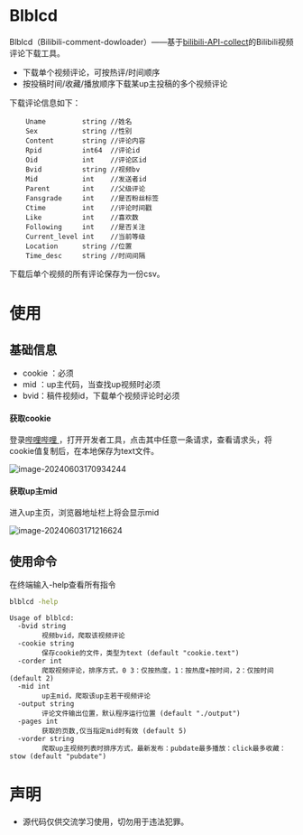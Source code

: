 Blblcd
====

Blblcd（Bilibili-comment-dowloader）——基于[bilibili-API-collect](https://github.com/SocialSisterYi/bilibili-API-collect)的Bilibili视频评论下载工具。

* 下载单个视频评论，可按热评/时间顺序
* 按投稿时间/收藏/播放顺序下载某up主投稿的多个视频评论



下载评论信息如下：

```
	Uname         string //姓名
	Sex           string //性别
	Content       string //评论内容
	Rpid          int64  //评论id
	Oid           int    //评论区id
	Bvid          string //视频bv
	Mid           int    //发送者id
	Parent        int    //父级评论
	Fansgrade     int    //是否粉丝标签
	Ctime         int    //评论时间戳
	Like          int    //喜欢数
	Following     int    //是否关注
	Current_level int    //当前等级
	Location      string //位置
	Time_desc     string //时间间隔
```

下载后单个视频的所有评论保存为一份csv。

使用
====

## 基础信息

* cookie ：必须
* mid ：up主代码，当查找up视频时必须
* bvid：稿件视频id，下载单个视频评论时必须



#### 获取cookie

登录[哔哩哔哩 ](https://www.bilibili.com/)，打开开发者工具，点击其中任意一条请求，查看请求头，将cookie值复制后，在本地保存为text文件。

![image-20240603170934244](https://md-1301600412.cos.ap-nanjing.myqcloud.com/pic/typora/image-20240603170934244.png)

#### 获取up主mid

进入up主页，浏览器地址栏上将会显示mid

![image-20240603171216624](https://md-1301600412.cos.ap-nanjing.myqcloud.com/pic/typora/image-20240603171216624.png)



## 使用命令

在终端输入-help查看所有指令

```bash
blblcd -help
```

```plain
Usage of blblcd:
  -bvid string
    	视频bvid，爬取该视频评论
  -cookie string
    	保存cookie的文件，类型为text (default "cookie.text")
  -corder int
    	爬取视频评论，排序方式，0 3：仅按热度，1：按热度+按时间，2：仅按时间 (default 2)
  -mid int
    	up主mid，爬取该up主若干视频评论
  -output string
    	评论文件输出位置，默认程序运行位置 (default "./output")
  -pages int
    	获取的页数,仅当指定mid时有效 (default 5)
  -vorder string
    	爬取up主视频列表时排序方式，最新发布：pubdate最多播放：click最多收藏：stow (default "pubdate")

```







声明
====

* 源代码仅供交流学习使用，切勿用于违法犯罪。
